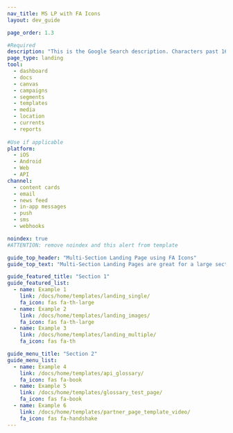 ```yaml
---
nav_title: MS LP with FA Icons
layout: dev_guide

page_order: 1.3

#Required
description: "This is the Google Search description. Characters past 160 get truncated, keep it brief." 
page_type: landing
tool:
  - dashboard
  - docs
  - canvas
  - campaigns
  - segments
  - templates
  - media
  - location 
  - currents
  - reports
  
#Use if applicable
platform: 
  - iOS
  - Android
  - Web
  - API
channel: 
  - content cards
  - email
  - news feed
  - in-app messages
  - push
  - sms
  - webhooks

noindex: true
#ATTENTION: remove noindex and this alert from template

guide_top_header: "Multi-Section Landing Page using FA Icons"
guide_top_text: "Multi-Section Landing Pages are great for a large section with division between the pages in the section, usually by topic. This particular template uses the 'dev_guide' layout yaml parameter ('layout: dev_guide'), which prevents you from adding extra information at the bottom of the page, but allows you to have multiple sections of buttons."

guide_featured_title: "Section 1"
guide_featured_list:
  - name: Example 1
    link: /docs/home/templates/landing_single/
    fa_icon: fas fa-th-large
  - name: Example 2
    link: /docs/home/templates/landing_images/
    fa_icon: fas fa-th-large
  - name: Example 3
    link: /docs/home/templates/landing_multiple/
    fa_icon: fas fa-th

guide_menu_title: "Section 2"
guide_menu_list:
  - name: Example 4
    link: /docs/home/templates/api_glossary/
    fa_icon: fas fa-book
  - name: Example 5
    link: /docs/home/templates/glossary_test_page/
    fa_icon: fas fa-book
  - name: Example 6
    link: /docs/home/templates/partner_page_template_video/
    fa_icon: fas fa-handshake
---
```

